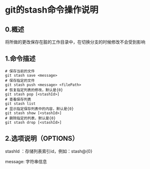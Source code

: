 # git的stash命令操作说明

## 0.概述

将所做的更改保存在脏的工作目录中，在切换分支的时候修改不会受到影响

## 1.命令描述

```shell
# 保存当前的文件
git stash save <message>
# 保存指定的文件
git stash push <message> <filePath>
# 恢复指定列表的修改，默认是{0}
git stash pop [<stashId>]
# 查看保存列表
git stash list
# 显示指定保存列表中的内容，默认是{0}
git stash show [<stashId>]
# 删除指定的列表，默认是{0}
git stash drop [<stashId>]
```



## 2.选项说明（OPTIONS）

stashId ：存储列表索引id，例如：stash@{0}

message: 字符串信息






